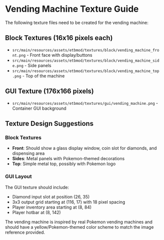 # Vending Machine Texture Guide

The following texture files need to be created for the vending machine:

## Block Textures (16x16 pixels each)
- `src/main/resources/assets/etbmod/textures/block/vending_machine_front.png` - Front face with display/buttons
- `src/main/resources/assets/etbmod/textures/block/vending_machine_side.png` - Side panels  
- `src/main/resources/assets/etbmod/textures/block/vending_machine_top.png` - Top of the machine

## GUI Texture (176x166 pixels)
- `src/main/resources/assets/etbmod/textures/gui/vending_machine.png` - Container GUI background

## Texture Design Suggestions

### Block Textures
- **Front**: Should show a glass display window, coin slot for diamonds, and dispensing area
- **Sides**: Metal panels with Pokemon-themed decorations
- **Top**: Simple metal top, possibly with Pokemon logo

### GUI Layout
The GUI texture should include:
- Diamond input slot at position (26, 35)
- 3x3 output grid starting at (116, 17) with 18 pixel spacing
- Player inventory area starting at (8, 84)
- Player hotbar at (8, 142)

The vending machine is inspired by real Pokemon vending machines and should have a yellow/Pokemon-themed color scheme to match the image reference provided.
